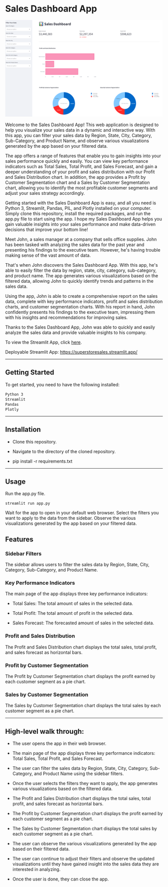 # Sales Dashboard App

![Dashboard](./Images/app.png)

Welcome to the Sales Dashboard App! This web application is designed to help you visualize your sales data in a dynamic and interactive way. With this app, you can filter your sales data by Region, State, City, Category, Sub-Category, and Product Name, and observe various visualizations generated by the app based on your filtered data.

The app offers a range of features that enable you to gain insights into your sales performance quickly and easily. You can view key performance indicators such as Total Sales, Total Profit, and Sales Forecast, and gain a deeper understanding of your profit and sales distribution with our Profit and Sales Distribution chart. In addition, the app provides a Profit by Customer Segmentation chart and a Sales by Customer Segmentation chart, allowing you to identify the most profitable customer segments and adjust your sales strategy accordingly.

Getting started with the Sales Dashboard App is easy, and all you need is Python 3, Streamlit, Pandas, PIL, and Plotly installed on your computer. Simply clone this repository, install the required packages, and run the app.py file to start using the app. I hope my Sales Dashboard App helps you gain valuable insights into your sales performance and make data-driven decisions that improve your bottom line!


Meet John, a sales manager at a company that sells office supplies. John has been tasked with analyzing the sales data for the past year and presenting his findings to the executive team. However, he's having trouble making sense of the vast amount of data.

That's when John discovers the Sales Dashboard App. With this app, he's able to easily filter the data by region, state, city, category, sub-category, and product name. The app generates various visualizations based on the filtered data, allowing John to quickly identify trends and patterns in the sales data.

Using the app, John is able to create a comprehensive report on the sales data, complete with key performance indicators, profit and sales distribution charts, and customer segmentation charts. With his report in hand, John confidently presents his findings to the executive team, impressing them with his insights and recommendations for improving sales.

Thanks to the Sales Dashboard App, John was able to quickly and easily analyze the sales data and provide valuable insights to his company.

To view the Streamlit App, click [here](./app.py).

Deployable Streamlit App: https://superstoresales.streamlit.app/

---

## Getting Started
To get started, you need to have the following installed:

    Python 3
    Streamlit
    Pandas
    Plotly
    
---

## Installation

- Clone this repository.

- Navigate to the directory of the cloned repository.

- pip install -r requirements.txt

---

## Usage
Run the app.py file.
    
    streamlit run app.py

Wait for the app to open in your default web browser.
Select the filters you want to apply to the data from the sidebar.
Observe the various visualizations generated by the app based on your filtered data.

## Features

### Sidebar Filters

The sidebar allows users to filter the sales data by Region, State, City, Category, Sub-Category, and Product Name.

### Key Performance Indicators
The main page of the app displays three key performance indicators:

- Total Sales: The total amount of sales in the selected data.

- Total Profit: The total amount of profit in the selected data.

- Sales Forecast: The forecasted amount of sales in the selected data.

### Profit and Sales Distribution

The Profit and Sales Distribution chart displays the total sales, total profit, and sales forecast as horizontal bars.

### Profit by Customer Segmentation

The Profit by Customer Segmentation chart displays the profit earned by each customer segment as a pie chart.

### Sales by Customer Segmentation
The Sales by Customer Segmentation chart displays the total sales by each customer segment as a pie chart.

---

## High-level walk through:

- The user opens the app in their web browser.

- The main page of the app displays three key performance indicators: Total Sales, Total Profit, and Sales Forecast.

- The user can filter the sales data by Region, State, City, Category, Sub-Category, and Product Name using the sidebar filters.

- Once the user selects the filters they want to apply, the app generates various visualizations based on the filtered data.

- The Profit and Sales Distribution chart displays the total sales, total profit, and sales forecast as horizontal bars.

- The Profit by Customer Segmentation chart displays the profit earned by each customer segment as a pie chart.

- The Sales by Customer Segmentation chart displays the total sales by each customer segment as a pie chart.

- The user can observe the various visualizations generated by the app based on their filtered data.

- The user can continue to adjust their filters and observe the updated visualizations until they have gained insight into the sales data they are interested in analyzing.

- Once the user is done, they can close the app.
